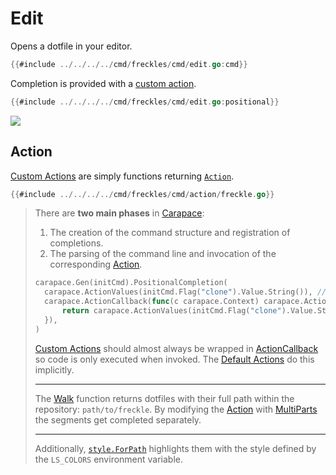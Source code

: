 # Edit

Opens a dotfile in your editor.

```go
{{#include ../../../../cmd/freckles/cmd/edit.go:cmd}}
```

Completion is provided with a [custom action].

```go
{{#include ../../../../cmd/freckles/cmd/edit.go:positional}}
```

![](./edit/edit.cast)

## Action

[Custom Actions] are simply functions returning [`Action`].

```go
{{#include ../../../../cmd/freckles/cmd/action/freckle.go}}
```

> There are **two main phases** in [Carapace]:
> 1. The creation of the command structure and registration of completions.
> 2. The parsing of the command line and invocation of the corresponding [Action].
>
> ```go
> carapace.Gen(initCmd).PositionalCompletion(
> 	carapace.ActionValues(initCmd.Flag("clone").Value.String()), // (1) completes the default value
> 	carapace.ActionCallback(func(c carapace.Context) carapace.Action {
> 		return carapace.ActionValues(initCmd.Flag("clone").Value.String()) // (2) completes the parsed value
> 	}),
> )
> ```
>
> [Custom Actions] should almost always be wrapped in [ActionCallback] so code is only executed when invoked.
> The [Default Actions] do this implicitly.
>
> ---
>
> The [Walk] function returns dotfiles with their full path within the repository: `path/to/freckle`.
> By modifying the [Action] with [MultiParts] the segments get completed separately.
>
> ---
>
> Additionally, [`style.ForPath`] highlights them with the style defined by the `LS_COLORS` environment variable.


[Action]:https://carapace-sh.github.io/carapace/carapace/action.html
[`Action`]:https://pkg.go.dev/github.com/carapace-sh/carapace#Action
[ActionCallback]:https://carapace-sh.github.io/carapace/carapace/defaultActions/actionCallback.html
[Carapace]:https://carapace.sh
[Custom Actions]:https://carapace-sh.github.io/carapace/carapace/customActions.html
[custom action]:https://carapace-sh.github.io/carapace/carapace/customActions.html
[Default Actions]:https://carapace-sh.github.io/carapace/carapace/defaultActions.html
[MultiParts]:https://carapace-sh.github.io/carapace/carapace/action/multiParts.html
[`style.ForPath`]:https://pkg.go.dev/github.com/carapace-sh/carapace/pkg/style#ForPath
[Walk]:https://pkg.go.dev/github.com/rsteube/freckles/pkg/freckles#Walk
